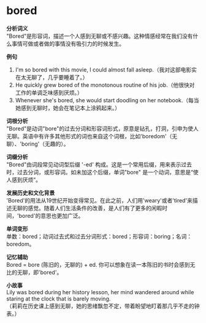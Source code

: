 # bored

**分析词义**  
"Bored"是形容词，描述一个人感到无聊或不感兴趣。这种情感经常在我们没有什么事情可做或者做的事情没有吸引力的时候发生。

  

**例句**

  

1.  I'm so bored with this movie, I could almost fall asleep.（我对这部电影实在太无聊了，几乎要睡着了。）
2.  He quickly grew bored of the monotonous routine of his job.（他很快对工作的单调乏味感到厌烦。）
3.  Whenever she's bored, she would start doodling on her notebook.（每当她感到无聊时，她会在笔记本上涂鸦起来。）

  

**词根分析**  
"Bored"是动词"bore"的过去分词和形容词形式，原意是钻孔，打洞，引申为使人无聊。英语中有许多其他形式的词也来自这个词根，比如'boredom'（无聊）、'boring'（无趣的）。

  

**词缀分析**  
"Bored"由词段常见动词型后缀 '-ed' 构成。这是一个常用后缀，用来表示过去时，过去分词，或形容词。如未加这个后缀，单词"bore" 是一个动词，意思是“使人感到厌烦”。

  

**发展历史和文化背景**  
'Bored'的用法从19世纪开始变得常见。在此之前，人们用'weary'或者'tired'来描述无聊的感觉。随着人们生活条件的改善，是人们有了更多的闲暇时间，'bored'的意思也更加广泛。

  

**单词变形**  
单数：bored；动词过去式和过去分词形式：bored；形容词：boring；名词：boredom。

  

**记忆辅助**  
Bored = bore (陈旧的，无聊的) + ed. 你可以想象在读一本陈旧的书时会感到无比的无聊，即'bored'。

  

**小故事**  
Lily was bored during her history lesson, her mind wandered around while staring at the clock that is barely moving.  
（莉莉在历史课上感到无聊，她的思绪飘忽不定，带着盼望地盯着那几乎不走的钟表。）
